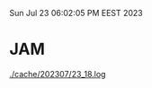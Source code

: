 Sun Jul 23 06:02:05 PM EEST 2023
# JAM
<a href='./cache/202307/23_18.log'>./cache/202307/23_18.log</a>

